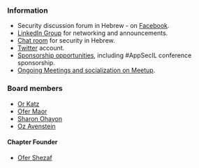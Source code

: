 ### Information
* Security discussion forum in Hebrew - on [Facebook](https://www.facebook.com/groups/owasp.il/).
* [LinkedIn Group](https://www.linkedin.com/groups/39702) for networking and announcements.
* [Chat room](https://owasp.slack.com/archives/C06D699NZ) for security in Hebrew.
* [Twitter](https://twitter.com/OWASP_IL) account.
* [Sponsorship opportunities](https://www.owasp.org/index.php/Local_Chapter_Supporter), including \#AppSecIL conference sponsorship.
* [Ongoing Meetings and socialization on Meetup](http://www.meetup.com/OWASP-Israel/).

### Board members

* [Or Katz](mailto:or.katz@owasp.org)
* [Ofer Maor](mailto:Ofer.maor@owasp.org)
* [Sharon Ohayon](mailto:sharon.ohayon@owasp.org)
* [Oz Avenstein](mailto:oz.avenstein@owasp.org)

#### Chapter Founder

* [Ofer Shezaf](mailto:ofer@shezaf.com)

